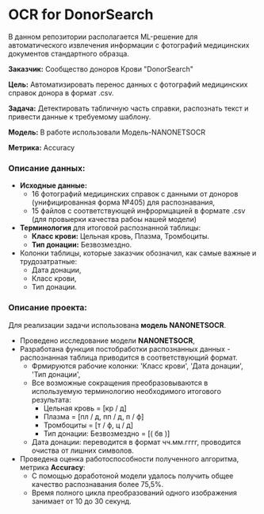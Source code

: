 # **OCR for DonorSearch**
В данном репозитории располагается ML-решение для автоматического извлечения информации с фотографий медицинских документов стандартного образца.

**Заказчик:** Сообщество доноров Крови "DonorSearch"

**Цель:** Автоматизировать перенос данных с фотографий медицинских справок донора в формат .csv.

**Задача:** Детектировать табличную часть справки, распознать текст и привести данные к требуемому шаблону.

**Модель:** В работе использовали Модель-NANONETSOCR

**Метрика:** Accuracy

### **Описание данных:**
- **Исходные данные:**
  - 16 фотографий медицинских справок с данными от доноров (унифицированная форма №405) для распознавания, 
  - 15 файлов с соответствующей инфрормцацией в формате .csv (для провыерки качества рабоы нашей модели)
- **Терминология** для итоговой распознанной таблицы:
  - **Класс крови:** Цельная кровь, Плазма, Тромбоциты. 
  - **Тип донации:** Безвозмездно.
- Колонки таблицы, которые заказчик обозначил, как самые важные и трудозатратные: 
  - Дата донации,
  - Класс крови,
  - Тип донации.

### **Описание проекта:**
Для реализации задачи использована **модель NANONETSOCR**.
- Проведено исследование модели **NANONETSOCR**,
- Разработана функция постобработки распознанных данных - распознанная таблица приводится в соответствующий формат.
  - Фрмируются рабочие колонки: 'Класс крови', 'Дата донации', 'Тип донации',
  - Все возможные сокращения преобразовываются в используемую терминологию необходимого итогового результата:
      - Цельная кровь = [кр / д]
      - Плазма = [пл / д, пп / д, п / ф]
      - Тромбоциты = [т / ф, ц / д]
      - Тип донации: Безвозмездно = [( бв )]
  - Дата донации: переводится в формат чч.мм.гггг, проводится очиства от лишних символов.
- Проведена оценка работоспособности полученного алгоритма, метрика **Accuracy**:
  - С помощью доработоной модели удалось получить общее качество распознавания более 75,5%.
  - Время полного цикла преобразований одного изображения занимает от 10 до 30 секунд.
